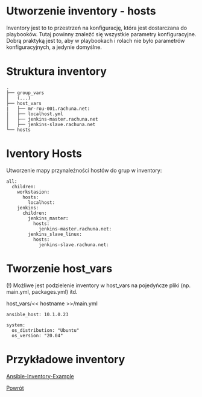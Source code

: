 Utworzenie inventory - hosts
=========

Inventory jest to to przestrzeń na konfigurację, która jest dostarczana do playbooków. Tutaj powinny znaleźć się wszystkie parametry konfiguracyjne. Dobrą praktyką jest to, aby w playbookach i rolach nie było parametrów konfiguracyjnych, a jedynie domyślne.

Struktura inventory
=========
```
.
├── group_vars
│   (...)
├── host_vars
|   ├── mr-rou-001.rachuna.net:
│   ├── localhost.yml
│   ├── jenkins-master.rachuna.net
│   ├── jenkins-slave.rachuna.net
└── hosts
```

Iventory Hosts
=========
Utworzenie mapy przynależności hostów do grup w inventory:

```
all:
  children:
    workstasion:
      hosts:
        localhost:
    jenkins:
      children:
        jenkins_master:
          hosts:
            jenkins-master.rachuna.net:
        jenkins_slave_linux:
          hosts:
            jenkins-slave.rachuna.net:
```

Tworzenie host_vars
=========

(!) Możliwe jest podzielenie inventory w host_vars na pojedyńcze pliki (np. main.yml, packages.yml) itd.

host_vars/<< hostname >>/main.yml
```
ansible_host: 10.1.0.23

system:
  os_distribution: "Ubuntu"
  os_version: "20.04"
```

Przykładowe inventory
=========

[Ansible-Inventory-Example](https://github.com/wolfsea89/Ansible-Inventory-Example.git)

[Powrót](../../../README.md)